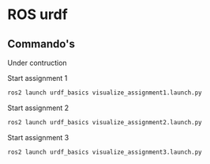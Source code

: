 # ROS urdf
## Commando's
Under contruction

Start assignment 1
```bash
ros2 launch urdf_basics visualize_assignment1.launch.py
```

Start assignment 2
```bash
ros2 launch urdf_basics visualize_assignment2.launch.py
```

Start assignment 3
```bash
ros2 launch urdf_basics visualize_assignment3.launch.py
```

